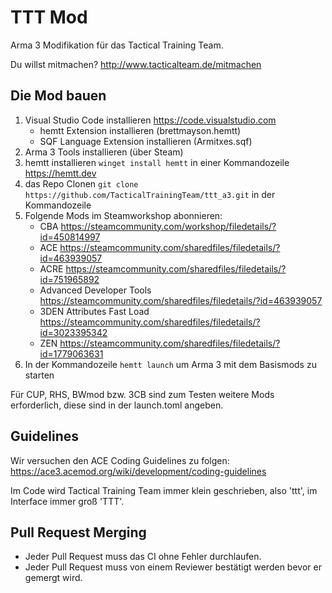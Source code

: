 # TTT Mod

Arma 3 Modifikation für das Tactical Training Team.

Du willst mitmachen? <http://www.tacticalteam.de/mitmachen>

## Die Mod bauen

1. Visual Studio Code installieren <https://code.visualstudio.com>
    - hemtt Extension installieren (brettmayson.hemtt)
    - SQF Language Extension installieren (Armitxes.sqf)
2. Arma 3 Tools installieren (über Steam)
3. hemtt installieren `winget install hemtt` in einer Kommandozeile <https://hemtt.dev>
4. das Repo Clonen `git clone https://github.com/TacticalTrainingTeam/ttt_a3.git` in der Kommandozeile
5. Folgende Mods im Steamworkshop abonnieren:
    - CBA <https://steamcommunity.com/workshop/filedetails/?id=450814997>
    - ACE <https://steamcommunity.com/sharedfiles/filedetails/?id=463939057>
    - ACRE <https://steamcommunity.com/sharedfiles/filedetails/?id=751965892>
    - Advanced Developer Tools <https://steamcommunity.com/sharedfiles/filedetails/?id=463939057>
    - 3DEN Attributes Fast Load <https://steamcommunity.com/sharedfiles/filedetails/?id=3023395342>
    - ZEN <https://steamcommunity.com/sharedfiles/filedetails/?id=1779063631>
6. In der Kommandozeile `hemtt launch` um Arma 3 mit dem Basismods zu starten

Für CUP, RHS, BWmod bzw. 3CB sind zum Testen weitere Mods erforderlich, diese sind in der launch.toml angeben.

## Guidelines

Wir versuchen den ACE Coding Guidelines zu folgen: <https://ace3.acemod.org/wiki/development/coding-guidelines>

Im Code wird Tactical Training Team immer klein geschrieben, also 'ttt', im Interface immer groß 'TTT'.

## Pull Request Merging

- Jeder Pull Request muss das CI ohne Fehler durchlaufen.
- Jeder Pull Request muss von einem Reviewer bestätigt werden bevor er gemergt wird.
